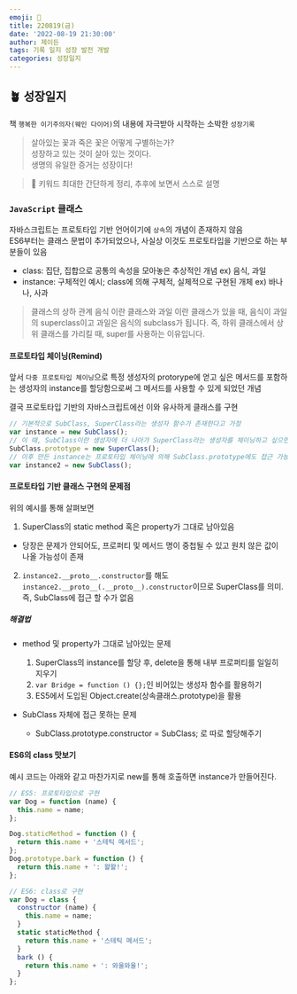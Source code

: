 ```yaml
---
emoji: 🌱
title: 220819(금)
date: '2022-08-19 21:30:00'
author: 제이든
tags: 기록 일지 성장 발전 개발
categories: 성장일지
---
```


## 🪴 성장일지

책 `행복한 이기주의자(웨인 다이어)`의 내용에 자극받아 시작하는 소박한 `성장기록`

> 살아있는 꽃과 죽은 꽃은 어떻게 구별하는가?<br/>
> 성장하고 있는 것이 살아 있는 것이다.<br/>
> 생명의 유일한 증거는 성장이다!

> 🌳 키워드
> 최대한 간단하게 정리, 추후에 보면서 스스로 설명

### `JavaScript` 클래스

자바스크립트는 프로토타입 기반 언어이기에 `상속`의 개념이 존재하지 않음<br/>
ES6부터는 클래스 문법이 추가되었으나, 사실상 이것도 프로토타입을 기반으로 하는 부분들이 있음<br/>

- class: 집단, 집합으로 공통의 속성을 모아놓은 추상적인 개념 ex) 음식, 과일
- instance: 구체적인 예시; class에 의해 구체적, 실체적으로 구현된 개체 ex) 바나나, 사과

> 클래스의 상하 관계
> 음식 이란 클래스와 과일 이란 클래스가 있을 때, 음식이 과일의 superclass이고 과일은 음식의 subclass가 됩니다.
> 즉, 하위 클래스에서 상위 클래스를 가리킬 때, super를 사용하는 이유입니다.

#### 프로토타입 체이닝(Remind)

앞서 `다중 프로토타입 체이닝`으로 특정 생성자의 protorype에 얻고 싶은 메서드를 포함하는 생성자의 instance를 할당함으로써 그 메서드를 사용할 수 있게 되었던 개념

결국 프로토타입 기반의 자바스크립트에선 이와 유사하게 클래스를 구현

```js
// 기본적으로 SubClass, SuperClass라는 생성자 함수가 존재한다고 가정
var instance = new SubClass();
// 이 때, SubClass이란 생성자에 더 나아가 SuperClass라는 생성자를 체이닝하고 싶으면
SubClass.prototype = new SuperClass();
// 이후 만든 instance는 프로토타입 체이닝에 의해 SubClass.prototype에도 접근 가능
var instance2 = new SubClass();
```

#### 프로토타입 기반 클래스 구현의 문제점

위의 예시를 통해 살펴보면

1. SuperClass의 static method 혹은 property가 그대로 남아있음

- 당장은 문제가 안되어도, 프로퍼티 및 메서드 명이 중첩될 수 있고 원치 않은 값이 나올 가능성이 존재

2. `instance2.__proto__.constructor`를 해도 `instance2.__proto__(.__proto__).constructor`이므로 SuperClass를 의미. 즉, SubClass에 접근 할 수가 없음

##### 해결법

- method 및 property가 그대로 남아있는 문제

  1. SuperClass의 instance를 할당 후, delete을 통해 내부 프로퍼티를 일일히 지우기
  2. `var Bridge = function () {};`인 비어있는 생성자 함수를 활용하기
  3. ES5에서 도입된 Object.create(상속클래스.prototype)을 활용

- SubClass 자체에 접근 못하는 문제
  - SubClass.prototype.constructor = SubClass; 로 따로 할당해주기

#### ES6의 class 맛보기

예시 코드는 아래와 같고 마찬가지로 new를 통해 호출하면 instance가 만들어진다.

```js
// ES5: 프로토타입으로 구현
var Dog = function (name) {
  this.name = name;
};

Dog.staticMethod = function () {
  return this.name + '스테틱 메서드';
};
Dog.prototype.bark = function () {
  return this.name + ': 왈왈!';
};

// ES6: class로 구현
var Dog = class {
  constructor (name) {
    this.name = name;
  }
  static staticMethod {
    return this.name + '스테틱 메서드';
  }
  bark () {
    return this.name + ': 와울와울!';
  }
};
```

```toc

```
